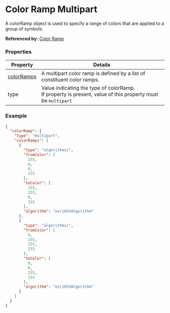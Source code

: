 # Color Ramp Multipart

A colorRamp object is used to specify a range of colors that are applied to a group of symbols.

**Referenced by:** [Color Ramp](colorRamp.md)

### Properties

| Property | Details
| --- | ---
| [colorRamps](colorRamp_algorithmic.md) | A multipart color ramp is defined by a list of constituent color ramps.
| type | Value indicating the type of colorRamp.<br>If property is present, value of this property must be `multipart`


### Example

```json
{
  "colorRamp": {
    "type": "multipart",
    "colorRamps": [
      {
        "type": "algorithmic",
        "fromColor": [
          255,
          0,
          0,
          255
        ],
        "toColor": [
          255,
          255,
          0,
          255
        ],
        "algorithm": "esriHSVAlgorithm"
      },
      {
        "type": "algorithmic",
        "fromColor": [
          0,
          255,
          255,
          255
        ],
        "toColor": [
          0,
          0,
          255,
          255
        ],
        "algorithm": "esriHSVAlgorithm"
      }
    ]
  }
}
```

